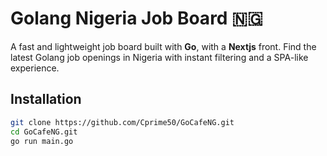 
# Golang Nigeria Job Board 🇳🇬  

A fast and lightweight job board built with **Go**, with a **Nextjs** front. Find the latest Golang job openings in Nigeria with instant filtering and a SPA-like experience.  



 

## Installation  
```sh
git clone https://github.com/Cprime50/GoCafeNG.git
cd GoCafeNG.git  
go run main.go  
```